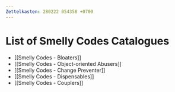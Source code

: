 ```yaml
---
Zettelkasten: 280222 054358 +0700
---
```

# List of Smelly Codes Catalogues
* [[Smelly Codes - Bloaters]]
*  [[Smelly Codes - Object-oriented Abusers]]
* [[Smelly Codes - Change Preventer]]
* [[Smelly Codes - Dispensables]]
* [[Smelly Codes - Couplers]]